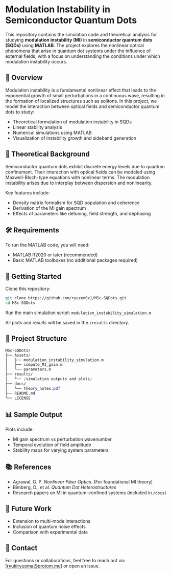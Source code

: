 # Modulation Instability in Semiconductor Quantum Dots

This repository contains the simulation code and theoretical analysis for studying **modulation instability (MI)** in **semiconductor quantum dots (SQDs)** using **MATLAB**. The project explores the nonlinear optical phenomena that arise in quantum dot systems under the influence of external fields, with a focus on understanding the conditions under which modulation instability occurs.

## 📘 Overview

Modulation instability is a fundamental nonlinear effect that leads to the exponential growth of small perturbations in a continuous wave, resulting in the formation of localized structures such as solitons. In this project, we model the interaction between optical fields and semiconductor quantum dots to study:

- Theoretical formulation of modulation instability in SQDs
- Linear stability analysis
- Numerical simulations using MATLAB
- Visualization of instability growth and sideband generation

## 🔬 Theoretical Background

Semiconductor quantum dots exhibit discrete energy levels due to quantum confinement. Their interaction with optical fields can be modeled using Maxwell-Bloch-type equations with nonlinear terms. The modulation instability arises due to interplay between dispersion and nonlinearity.

Key features include:
- Density matrix formalism for SQD population and coherence
- Derivation of the MI gain spectrum
- Effects of parameters like detuning, field strength, and dephasing

## 🛠️ Requirements

To run the MATLAB code, you will need:
- MATLAB R2020 or later (recommended)
- Basic MATLAB toolboxes (no additional packages required)

## 🚀 Getting Started

Clone this repository:

```bash
git clone https://github.com/ryuzen0x1/MSc-SQDots.git
cd MSc-SQDots
```

Run the main simulation script: `modulation_instability_simulation.m`

All plots and results will be saved in the `/results` directory.

## 📁 Project Structure

```css
MSc-SQDots/
├── Assets/
│   ├── modulation_instability_simulation.m
│   ├── compute_MI_gain.m
│   └── parameters.m
├── results/
│   └── (simulation outputs and plots)
├── docs/
│   └── theory_notes.pdf
├── README.md
└── LICENSE
```

## 📊 Sample Output

Plots include:

- MI gain spectrum vs perturbation wavenumber
- Temporal evolution of field amplitude
- Stability maps for varying system parameters

## 📚 References

- Agrawal, G. P. _Nonlinear Fiber Optics_. (For foundational MI theory)
- Bimberg, D., et al. _Quantum Dot Heterostructures_
- Research papers on MI in quantum-confined systems (included in `/docs`)

## 📌 Future Work

- Extension to multi-mode interactions
- Inclusion of quantum noise effects
- Comparison with experimental data

## 📩 Contact

For questions or collaborations, feel free to reach out via [ryukiryuoma@protom.me] or open an issue.
